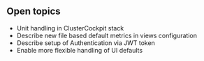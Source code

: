## Open topics

- Unit handling in ClusterCockpit stack
- Describe new file based default metrics in views configuration
- Describe setup of Authentication via JWT token
- Enable more flexible handling of UI defaults
